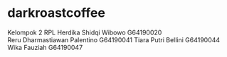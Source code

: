 # darkroastcoffee
Kelompok 2 RPL
Herdika Shidqi Wibowo           G64190020    
Reru Dharmastiawan Palentino    G64190041
Tiara Putri Bellini             G64190044
Wika Fauziah                    G64190047

